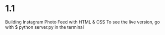 # 1.1
Building Instagram Photo Feed with HTML & CSS
To see the live version, go with $ python server.py in the terminal
